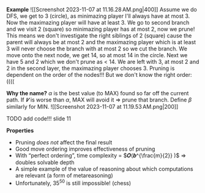 **Example**
![[Screenshot 2023-11-07 at 11.16.28 AM.png|400]]
Assume we do DFS, we get to 3 (circle), as minimazing player I'll always have at most 3. Now the maximazing player will have at least 3. We go to second branch and we visit 2 (square) so minimazing player has at most 2, now we prune! This means we don't investigate the right siblings of 2 (square) cause the parent will always be at most 2 and the maximazing player which is at least 3 will never choose the branch with at most 2 so we cut the branch. We move onto the next node, we get 14, so at most 14 in the circle. Next we have 5 and 2 which we don't prune as < 14. We are left with 3, at most 2 and 2 in the second layer, the maximazing player chooses 3.
Pruning is dependent on the order of the nodes!!! But we don't know the right order:((((

**Why the name?**
$\alpha$ is the best value (to MAX) found so far off the current path. If $𝑽$ is worse than $\alpha$, MAX will avoid it ⇒ prune that branch. Define $\beta$ similarly for MIN. 
![[Screenshot 2023-11-07 at 11.19.53 AM.png|200]]

TODO add code!!! slide 11

**Properties**
* Pruning *does not* affect the final result
* Good move ordering improves effectiveness of pruning 
* With “perfect ordering”, time complexity = $𝑶(𝒃^{\frac{m}{2}} )$ ⇒ doubles solvable depth
* A simple example of the value of reasoning about which computations are relevant (a form of metareasoning)
* Unfortunately, $35^{50}$ is still impossible! (chess)